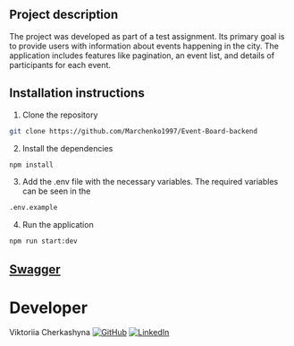 ## Project description

The project was developed as part of a test assignment. Its primary goal is to provide users with information about events happening in the city. The application includes features like pagination, an event list, and details of participants for each event.

## Installation instructions

1. Clone the repository

```bash
git clone https://github.com/Marchenko1997/Event-Board-backend
```

2. Install the dependencies

```bash
npm install
```

3.  Add the .env file with the necessary variables. The required variables can
    be seen in the

```bash
.env.example
```

4. Run the application

```bash
npm run start:dev

```
## **[Swagger](https://event-board-backend.onrender.com/api-docs/)**

# Developer

Viktoriia Cherkashyna
[![GitHub](https://www.vectorlogo.zone/logos/github/github-icon.svg)](https://github.com/Marchenko1997)
[![LinkedIn](https://www.vectorlogo.zone/logos/linkedin/linkedin-icon.svg)](https://www.linkedin.com/in/halyna-marchenko/)

```

```
